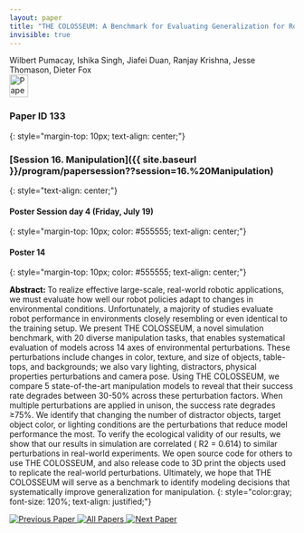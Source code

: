 ```yaml
---
layout: paper
title: "THE COLOSSEUM: A Benchmark for Evaluating Generalization for Robotic Manipulation"
invisible: true
---
```

<div class="paper-authors">
<div class="paper-author-box">
    <div class="paper-author-name">Wilbert Pumacay, Ishika Singh, Jiafei Duan, Ranjay Krishna, Jesse Thomason, Dieter Fox</div>
    <div class="paper-author-uni"></div>
</div>

</div><div class="paper-pdf">
                <div> <a href="https://enriquecoronadozu.github.io/rssproceedings2024/rss20/p133.pdf"><img src="{{ site.baseurl }}/images/paper_link.png" alt="Paper Website" width = "33"  height = "40"/></a> </div>
                </div>

### Paper ID 133
{: style="margin-top: 10px; text-align: center;"}

### [Session 16. Manipulation]({{ site.baseurl }}/program/papersession??session=16.%20Manipulation)
{: style="text-align: center;"}

#### Poster Session day 4 (Friday, July 19)
{: style="margin-top: 10px; color: #555555; text-align: center;"}

#### Poster 14
{: style="margin-top: 10px; color: #555555; text-align: center;"}

<b style="color: black;">Abstract: </b>To realize effective large-scale, real-world robotic applications, we must evaluate how well our robot policies adapt to changes in environmental conditions. Unfortunately, a majority of studies evaluate robot performance in environments closely resembling or even identical to the training setup. We present
 THE COLOSSEUM, a novel simulation benchmark, with 20 diverse manipulation tasks, that enables systematical evaluation of models across 14 axes of environmental perturbations. These perturbations include changes in color, texture, and size of objects, table-tops, and backgrounds; we also vary lighting, distractors, physical properties perturbations and camera pose. Using THE COLOSSEUM, we compare 5 state-of-the-art manipulation models to reveal that their success rate degrades between 30-50% across these perturbation factors. When multiple perturbations are applied in unison, the success rate degrades ≥75%. We identify that changing the number of distractor objects, target object color, or lighting conditions are the perturbations that reduce model performance the most. To verify the ecological validity of our results, we show that our results in simulation are correlated ( ̄R2 = 0.614) to similar perturbations in real-world experiments. We open source code for others to use THE COLOSSEUM, and also release code to 3D print the objects used to replicate the real-world perturbations. Ultimately, we hope that THE COLOSSEUM will serve as a benchmark to identify modeling decisions that systematically improve generalization for manipulation.
{: style="color:gray; font-size: 120%; text-align: justified;"}


<div class="paper-menu">
<a href="{{ site.baseurl }}/program/papers/132/"> <img src="{{ site.baseurl }}/images/previous_paper_icon.png" alt="Previous Paper" title="Previous Paper"/> </a>
<a href="{{ site.baseurl }}/program/papers"><img src="{{ site.baseurl }}/images/overview_icon.png" alt="All Papers" title="All Papers"/> </a>
<a href="{{ site.baseurl }}/program/papers/134/"> <img src="{{ site.baseurl }}/images/next_paper_icon.png" alt="Next Paper" title="Next Paper"/> </a>

</div>
